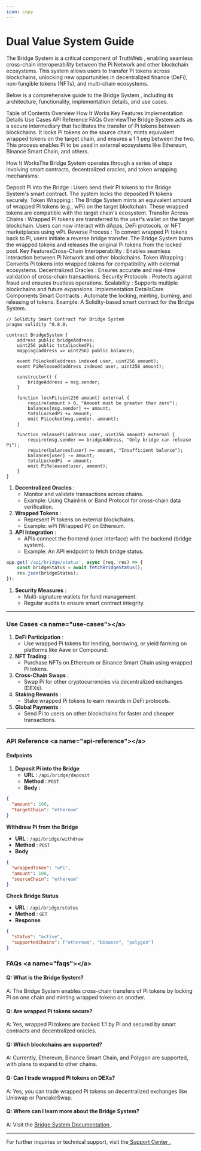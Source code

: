 ```yaml
---
icon: copy
---
```


# Dual Value System Guide

The Bridge System is a critical component of TruthWeb , enabling seamless cross-chain interoperability between the Pi Network and other blockchain ecosystems. This system allows users to transfer Pi tokens across blockchains, unlocking new opportunities in decentralized finance (DeFi), non-fungible tokens (NFTs), and multi-chain ecosystems.

Below is a comprehensive guide to the Bridge System , including its architecture, functionality, implementation details, and use cases.

Table of Contents Overview How It Works Key Features Implementation Details Use Cases API Reference FAQs OverviewThe Bridge System acts as a secure intermediary that facilitates the transfer of Pi tokens between blockchains. It locks Pi tokens on the source chain, mints equivalent wrapped tokens on the target chain, and ensures a 1:1 peg between the two. This process enables Pi to be used in external ecosystems like Ethereum, Binance Smart Chain, and others.

How It WorksThe Bridge System operates through a series of steps involving smart contracts, decentralized oracles, and token wrapping mechanisms:

Deposit Pi into the Bridge : Users send their Pi tokens to the Bridge System's smart contract. The system locks the deposited Pi tokens securely. Token Wrapping : The Bridge System mints an equivalent amount of wrapped Pi tokens (e.g., wPi) on the target blockchain. These wrapped tokens are compatible with the target chain's ecosystem. Transfer Across Chains : Wrapped Pi tokens are transferred to the user's wallet on the target blockchain. Users can now interact with dApps, DeFi protocols, or NFT marketplaces using wPi. Reverse Process : To convert wrapped Pi tokens back to Pi, users initiate a reverse bridge transfer. The Bridge System burns the wrapped tokens and releases the original Pi tokens from the locked pool. Key FeaturesCross-Chain Interoperability : Enables seamless interaction between Pi Network and other blockchains. Token Wrapping : Converts Pi tokens into wrapped tokens for compatibility with external ecosystems. Decentralized Oracles : Ensures accurate and real-time validation of cross-chain transactions. Security Protocols : Protects against fraud and ensures trustless operations. Scalability : Supports multiple blockchains and future expansions. Implementation DetailsCore Components Smart Contracts : Automate the locking, minting, burning, and releasing of tokens. Example: A Solidity-based smart contract for the Bridge System.&#x20;

```solution-file
// Solidity Smart Contract for Bridge System
pragma solidity ^0.8.0;

contract BridgeSystem {
    address public bridgeAddress;
    uint256 public totalLockedPi;
    mapping(address => uint256) public balances;

    event PiLocked(address indexed user, uint256 amount);
    event PiReleased(address indexed user, uint256 amount);

    constructor() {
        bridgeAddress = msg.sender;
    }

    function lockPi(uint256 amount) external {
        require(amount > 0, "Amount must be greater than zero");
        balances[msg.sender] += amount;
        totalLockedPi += amount;
        emit PiLocked(msg.sender, amount);
    }

    function releasePi(address user, uint256 amount) external {
        require(msg.sender == bridgeAddress, "Only bridge can release Pi");
        require(balances[user] >= amount, "Insufficient balance");
        balances[user] -= amount;
        totalLockedPi -= amount;
        emit PiReleased(user, amount);
    }
}
```

1. **Decentralized Oracles** :
   * Monitor and validate transactions across chains.
   * Example: Using Chainlink or Band Protocol for cross-chain data verification.
2. **Wrapped Tokens** :
   * Represent Pi tokens on external blockchains.
   * Example: wPi (Wrapped Pi) on Ethereum.
3. **API Integration** :
   * APIs connect the frontend (user interface) with the backend (bridge system).
   * Example: An API endpoint to fetch bridge status.

```javascript
app.get('/api/bridge/status', async (req, res) => {
    const bridgeStatus = await fetchBridgeStatus();
    res.json(bridgeStatus);
});
```

1. **Security Measures** :
   * Multi-signature wallets for fund management.
   * Regular audits to ensure smart contract integrity.

***

### **Use Cases** \<a name="use-cases">\</a>

1. **DeFi Participation** :
   * Use wrapped Pi tokens for lending, borrowing, or yield farming on platforms like Aave or Compound.
2. **NFT Trading** :
   * Purchase NFTs on Ethereum or Binance Smart Chain using wrapped Pi tokens.
3. **Cross-Chain Swaps** :
   * Swap Pi for other cryptocurrencies via decentralized exchanges (DEXs).
4. **Staking Rewards** :
   * Stake wrapped Pi tokens to earn rewards in DeFi protocols.
5. **Global Payments** :
   * Send Pi to users on other blockchains for faster and cheaper transactions.

***

### **API Reference** \<a name="api-reference">\</a>

#### **Endpoints**

1. **Deposit Pi into the Bridge**
   * **URL** : `/api/bridge/deposit`
   * **Method** : `POST`
   * **Body** :

```json
{
  "amount": 100,
  "targetChain": "ethereum"
}
```

**Withdraw Pi from the Bridge**

* **URL** : `/api/bridge/withdraw`
* **Method** : `POST`
* **Body**&#x20;

```json
{
  "wrappedToken": "wPi",
  "amount": 100,
  "sourceChain": "ethereum"
}
```

**Check Bridge Status**

* **URL** : `/api/bridge/status`
* **Method** : `GET`
* **Response**&#x20;

```json
{
  "status": "active",
  "supportedChains": ["ethereum", "binance", "polygon"]
}
```

### **FAQs** \<a name="faqs">\</a>

#### Q: What is the Bridge System?

A: The Bridge System enables cross-chain transfers of Pi tokens by locking Pi on one chain and minting wrapped tokens on another.

#### Q: Are wrapped Pi tokens secure?

A: Yes, wrapped Pi tokens are backed 1:1 by Pi and secured by smart contracts and decentralized oracles.

#### Q: Which blockchains are supported?

A: Currently, Ethereum, Binance Smart Chain, and Polygon are supported, with plans to expand to other chains.

#### Q: Can I trade wrapped Pi tokens on DEXs?

A: Yes, you can trade wrapped Pi tokens on decentralized exchanges like Uniswap or PancakeSwap.

#### Q: Where can I learn more about the Bridge System?

A: Visit the [Bridge System Documentation ](https://your-gitbook-space.gitbook.io/bridge-system).

***

For further inquiries or technical support, visit the[ Support Center .](../getting-started/quickstart/support.md)
